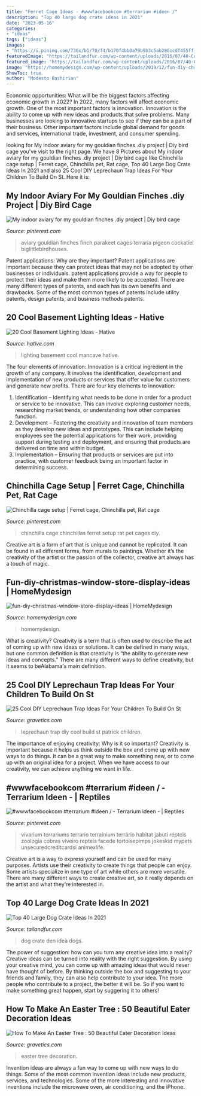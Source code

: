 ```yaml
---
title: "Ferret Cage Ideas - #wwwfacebookcom #terrarium #ideen /"
description: "Top 40 large dog crate ideas in 2021"
date: "2023-05-16"
categories:
- "ideas"
tags: ["ideas"]
images:
- "https://i.pinimg.com/736x/b1/70/f4/b170f4bb0a79b9b3c5ab286ccdf455ff--chinchilla-cage-setup-chinchillas.jpg"
featuredImage: "https://tailandfur.com/wp-content/uploads/2016/07/40-Comfy-Large-Dog-Crate-Ideas-10.png"
featured_image: "https://tailandfur.com/wp-content/uploads/2016/07/40-Comfy-Large-Dog-Crate-Ideas-10.png"
image: "https://homemydesign.com/wp-content/uploads/2019/12/fun-diy-christmas-window-store-display-ideas.jpg"
ShowToc: true
author: "Modesto Bashirian"
---
```



Economic opportunities: What will be the biggest factors affecting economic growth in 2022?
In 2022, many factors will affect economic growth. One of the most important factors is innovation. Innovation is the ability to come up with new ideas and products that solve problems. Many businesses are looking to innovative startups to see if they can be a part of their business. Other important factors include global demand for goods and services, international trade, investment, and consumer spending.

	

		
looking for My indoor aviary for my gouldian finches .diy project | Diy bird cage you've visit to the right page. We have 8 Pictures about My indoor aviary for my gouldian finches .diy project | Diy bird cage like Chinchilla cage setup | Ferret cage, Chinchilla pet, Rat cage, Top 40 Large Dog Crate Ideas In 2021 and also 25 Cool DIY Leprechaun Trap Ideas For Your Children To Build On St. Here it is:
		
    
## My Indoor Aviary For My Gouldian Finches .diy Project | Diy Bird Cage

<img loading=lazy src="https://i.pinimg.com/736x/03/2a/21/032a21e97567f234aad8c070c20e89bd.jpg" onerror="this.onerror=null;this.src='https://tse4.mm.bing.net/th?id=OIP.4eaiPm9aqAGI7_Vi0fKVDwHaJ3&amp;pid=15.1';" alt="My indoor aviary for my gouldian finches .diy project | Diy bird cage">

_Source: pinterest.com_

>aviary gouldian finches finch parakeet cages terraria pigeon cockatiel biglittlebirdhouses. 

	

Patent applications: Why are they important?
Patent applications are important because they can protect ideas that may not be adopted by other businesses or individuals. patent applications provide a way for people to protect their ideas and make them more likely to be accepted. There are many different types of patents, and each has its own benefits and drawbacks. Some of the most common types of patents include utility patents, design patents, and business methods patents.

    
## 20 Cool Basement Lighting Ideas - Hative

<img loading=lazy src="https://hative.com/wp-content/uploads/2014/05/basement-lighting-ideas/17-mancave-lighting.jpg" onerror="this.onerror=null;this.src='https://tse4.mm.bing.net/th?id=OIP.Lv5P2XWwy28z3Ls7FBCDywHaJ4&amp;pid=15.1';" alt="20 Cool Basement Lighting Ideas - Hative">

_Source: hative.com_

>lighting basement cool mancave hative. 

	

The four elements of innovation:
Innovation is a critical ingredient in the growth of any company. It involves the identification, development and implementation of new products or services that offer value for customers and generate new profits.
There are four key elements to innovation:
1) Identification – Identifying what needs to be done in order for a product or service to be innovative. This can involve exploring customer needs, researching market trends, or understanding how other companies function.
2) Development – Fostering the creativity and innovation of team members as they develop new ideas and prototypes. This can include helping employees see the potential applications for their work, providing support during testing and deployment, and ensuring that products are delivered on time and within budget. 
3) Implementation – Ensuring that products or services are put into practice, with customer feedback being an important factor in determining success.

    
## Chinchilla Cage Setup | Ferret Cage, Chinchilla Pet, Rat Cage

<img loading=lazy src="https://i.pinimg.com/736x/b1/70/f4/b170f4bb0a79b9b3c5ab286ccdf455ff--chinchilla-cage-setup-chinchillas.jpg" onerror="this.onerror=null;this.src='https://tse1.mm.bing.net/th?id=OIP.9FERE9MsZiJFfU_xZ9Z61AHaKR&amp;pid=15.1';" alt="Chinchilla cage setup | Ferret cage, Chinchilla pet, Rat cage">

_Source: pinterest.com_

>chinchilla cage chinchillas ferret setup rat pet cages diy. 

	

Creative art is a form of art that is unique and cannot be replicated. It can be found in all different forms, from murals to paintings. Whether it’s the creativity of the artist or the passion of the collector, creative art always has a touch of magic.

    
## Fun-diy-christmas-window-store-display-ideas | HomeMydesign

<img loading=lazy src="https://homemydesign.com/wp-content/uploads/2019/12/fun-diy-christmas-window-store-display-ideas.jpg" onerror="this.onerror=null;this.src='https://tse2.mm.bing.net/th?id=OIP.BklglxYY6Icn0P-i18tR7gHaLO&amp;pid=15.1';" alt="fun-diy-christmas-window-store-display-ideas | HomeMydesign">

_Source: homemydesign.com_

>homemydesign. 

	

What is creativity?
Creativity is a term that is often used to describe the act of coming up with new ideas or solutions. It can be defined in many ways, but one common definition is that creativity is “the ability to generate new ideas and concepts.” There are many different ways to define creativity, but it seems to beAlabama's main definition.

    
## 25 Cool DIY Leprechaun Trap Ideas For Your Children To Build On St

<img loading=lazy src="https://www.gravetics.com/wp-content/uploads/2017/08/Cool-DIY-Leprechaun-Trap-Ideas.jpg" onerror="this.onerror=null;this.src='https://tse1.mm.bing.net/th?id=OIP.qnJlA0Ut1-3iTaTM4vKmKgAAAA&amp;pid=15.1';" alt="25 Cool DIY Leprechaun Trap Ideas For Your Children To Build On St">

_Source: gravetics.com_

>leprechaun trap diy cool build st patrick children. 

	

The importance of enjoying creativity: Why is it so important?
Creativity is important because it helps us think outside the box and come up with new ways to do things. It can be a great way to make something new, or to come up with an original idea for a project. When we have access to our creativity, we can achieve anything we want in life.

    
## #wwwfacebookcom #terrarium #ideen / - Terrarium Ideen - | Reptiles

<img loading=lazy src="https://i.pinimg.com/736x/4c/6e/e1/4c6ee14491be405a6802528f18a4125f.jpg" onerror="this.onerror=null;this.src='https://tse3.mm.bing.net/th?id=OIP.B9IhzBYy-kDDr4pJRwK4TAHaJ3&amp;pid=15.1';" alt="#wwwfacebookcom #terrarium #ideen / - Terrarium ideen - | Reptiles">

_Source: pinterest.com_

>vivarium terrariums terrario terrainium terrário habitat jabuti répteis zoologia cobras viveiro repteis facede tortoisepimps jokeskid mypets unsecuredcreditcardsi animexlife. 

	

Creative art is a way to express yourself and can be used for many purposes. Artists use their creativity to create things that people can enjoy. Some artists specialize in one type of art while others are more versatile. There are many different ways to create creative art, so it really depends on the artist and what they’re interested in.

    
## Top 40 Large Dog Crate Ideas In 2021

<img loading=lazy src="https://tailandfur.com/wp-content/uploads/2016/07/40-Comfy-Large-Dog-Crate-Ideas-10.png" onerror="this.onerror=null;this.src='https://tse1.mm.bing.net/th?id=OIP.hoADSboKnPLYcoiemmLd5AHaLI&amp;pid=15.1';" alt="Top 40 Large Dog Crate Ideas In 2021">

_Source: tailandfur.com_

>dog crate den idea dogs. 

	

The power of suggestion: how can you turn any creative idea into a reality?
Creative ideas can be turned into reality with the right suggestion. By using your creative mind, you can come up with amazing ideas that would never have thought of before. By thinking outside the box and suggesting to your friends and family, they can also help contribute to your idea. The more people who contribute to a project, the better it will be. So if you want to make something great happen, start by suggering it to others!

    
## How To Make An Easter Tree : 50 Beautiful Eater Decoration Ideas

<img loading=lazy src="https://www.gravetics.com/wp-content/uploads/2018/02/White-Easter-Tree-With-Ribbon.jpg" onerror="this.onerror=null;this.src='https://tse1.mm.bing.net/th?id=OIP.918unZJoaiKk-94ysCWhGQHaHa&amp;pid=15.1';" alt="How To Make An Easter Tree : 50 Beautiful Eater Decoration Ideas">

_Source: gravetics.com_

>easter tree decoration. 

	

Invention ideas are always a fun way to come up with new ways to do things. Some of the most common invention ideas include new products, services, and technologies. Some of the more interesting and innovative inventions include the microwave oven, air conditioning, and the iPhone.

